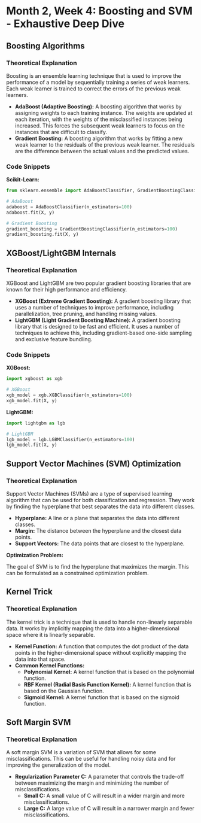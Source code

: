 
# Month 2, Week 4: Boosting and SVM - Exhaustive Deep Dive

## Boosting Algorithms

### Theoretical Explanation

Boosting is an ensemble learning technique that is used to improve the performance of a model by sequentially training a series of weak learners. Each weak learner is trained to correct the errors of the previous weak learners.

*   **AdaBoost (Adaptive Boosting):** A boosting algorithm that works by assigning weights to each training instance. The weights are updated at each iteration, with the weights of the misclassified instances being increased. This forces the subsequent weak learners to focus on the instances that are difficult to classify.
*   **Gradient Boosting:** A boosting algorithm that works by fitting a new weak learner to the residuals of the previous weak learner. The residuals are the difference between the actual values and the predicted values.

### Code Snippets

**Scikit-Learn:**

```python
from sklearn.ensemble import AdaBoostClassifier, GradientBoostingClassifier

# AdaBoost
adaboost = AdaBoostClassifier(n_estimators=100)
adaboost.fit(X, y)

# Gradient Boosting
gradient_boosting = GradientBoostingClassifier(n_estimators=100)
gradient_boosting.fit(X, y)
```

## XGBoost/LightGBM Internals

### Theoretical Explanation

XGBoost and LightGBM are two popular gradient boosting libraries that are known for their high performance and efficiency.

*   **XGBoost (Extreme Gradient Boosting):** A gradient boosting library that uses a number of techniques to improve performance, including parallelization, tree pruning, and handling missing values.
*   **LightGBM (Light Gradient Boosting Machine):** A gradient boosting library that is designed to be fast and efficient. It uses a number of techniques to achieve this, including gradient-based one-side sampling and exclusive feature bundling.

### Code Snippets

**XGBoost:**

```python
import xgboost as xgb

# XGBoost
xgb_model = xgb.XGBClassifier(n_estimators=100)
xgb_model.fit(X, y)
```

**LightGBM:**

```python
import lightgbm as lgb

# LightGBM
lgb_model = lgb.LGBMClassifier(n_estimators=100)
lgb_model.fit(X, y)
```

## Support Vector Machines (SVM) Optimization

### Theoretical Explanation

Support Vector Machines (SVMs) are a type of supervised learning algorithm that can be used for both classification and regression. They work by finding the hyperplane that best separates the data into different classes.

*   **Hyperplane:** A line or a plane that separates the data into different classes.
*   **Margin:** The distance between the hyperplane and the closest data points.
*   **Support Vectors:** The data points that are closest to the hyperplane.

**Optimization Problem:**

The goal of SVM is to find the hyperplane that maximizes the margin. This can be formulated as a constrained optimization problem.

## Kernel Trick

### Theoretical Explanation

The kernel trick is a technique that is used to handle non-linearly separable data. It works by implicitly mapping the data into a higher-dimensional space where it is linearly separable.

*   **Kernel Function:** A function that computes the dot product of the data points in the higher-dimensional space without explicitly mapping the data into that space.
*   **Common Kernel Functions:**
    *   **Polynomial Kernel:** A kernel function that is based on the polynomial function.
    *   **RBF Kernel (Radial Basis Function Kernel):** A kernel function that is based on the Gaussian function.
    *   **Sigmoid Kernel:** A kernel function that is based on the sigmoid function.

## Soft Margin SVM

### Theoretical Explanation

A soft margin SVM is a variation of SVM that allows for some misclassifications. This can be useful for handling noisy data and for improving the generalization of the model.

*   **Regularization Parameter C:** A parameter that controls the trade-off between maximizing the margin and minimizing the number of misclassifications.
    *   **Small C:** A small value of C will result in a wider margin and more misclassifications.
    *   **Large C:** A large value of C will result in a narrower margin and fewer misclassifications.
